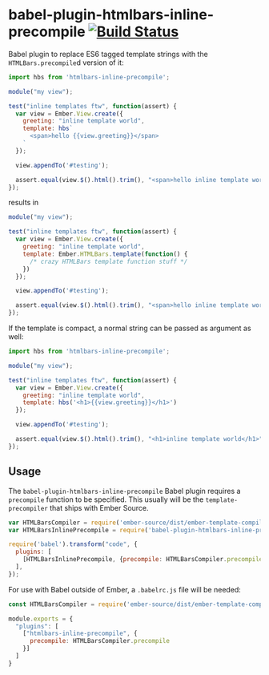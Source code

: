 # babel-plugin-htmlbars-inline-precompile [![Build Status](https://travis-ci.org/ember-cli/babel-plugin-htmlbars-inline-precompile.svg?branch=master)](https://travis-ci.org/ember-cli/babel-plugin-htmlbars-inline-precompile)

Babel plugin to replace ES6 tagged template strings with the `HTMLBars.precompile`d version of it:

``` js
import hbs from 'htmlbars-inline-precompile';

module("my view");

test("inline templates ftw", function(assert) {
  var view = Ember.View.create({
    greeting: "inline template world",
    template: hbs`
      <span>hello {{view.greeting}}</span>
    `
  });

  view.appendTo('#testing');

  assert.equal(view.$().html().trim(), "<span>hello inline template world</span>");
});
```

results in

``` js
module("my view");

test("inline templates ftw", function(assert) {
  var view = Ember.View.create({
    greeting: "inline template world",
    template: Ember.HTMLBars.template(function() {
      /* crazy HTMLBars template function stuff */
    })
  });

  view.appendTo('#testing');

  assert.equal(view.$().html().trim(), "<span>hello inline template world</span>");
});
```

If the template is compact, a normal string can be passed as argument as well:

``` js
import hbs from 'htmlbars-inline-precompile';

module("my view");

test("inline templates ftw", function(assert) {
  var view = Ember.View.create({
    greeting: "inline template world",
    template: hbs('<h1>{{view.greeting}}</h1>')
  });

  view.appendTo('#testing');

  assert.equal(view.$().html().trim(), "<h1>inline template world</h1>");
});
```


## Usage

The `babel-plugin-htmlbars-inline-precompile` Babel plugin requires a `precompile` function to be specified.
This usually will be the `template-precompiler` that ships with Ember Source.

``` js
var HTMLBarsCompiler = require('ember-source/dist/ember-template-compiler');
var HTMLBarsInlinePrecompile = require('babel-plugin-htmlbars-inline-precompile');

require('babel').transform("code", {
  plugins: [
    [HTMLBarsInlinePrecompile, {precompile: HTMLBarsCompiler.precompile}],
  ],
});
```

For use with Babel outside of Ember, a `.babelrc.js` file will be needed:

```js
const HTMLBarsCompiler = require('ember-source/dist/ember-template-compiler');

module.exports = {
  "plugins": [
    ["htmlbars-inline-precompile", {
      precompile: HTMLBarsCompiler.precompile
    }]
  ]
}
```
